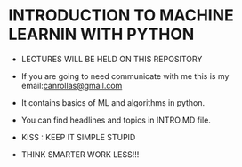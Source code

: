 # INTRODUCTION TO MACHINE LEARNIN WITH PYTHON

- LECTURES WILL BE HELD ON THIS REPOSITORY
- If you are going to need communicate with me this is my email:canrollas@gmail.com
- It contains basics of ML and algorithms in python.
- You can find headlines and topics in INTRO.MD file.



- KISS : KEEP IT SIMPLE STUPID
- THINK SMARTER WORK LESS!!!